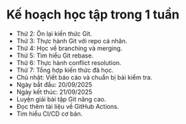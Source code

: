 # Kế hoạch học tập trong 1 tuần

- Thứ 2: Ôn lại kiến thức Git.
- Thứ 3: Thực hành Git với repo cá nhân.
- Thứ 4: Học về branching và merging.
- Thứ 5: Tìm hiểu Git rebase.
- Thứ 6: Thực hành conflict resolution.
- Thứ 7: Tổng hợp kiến thức đã học.
- Chủ nhật: Viết báo cáo và chuẩn bị bài kiểm tra.
- Ngày bắt đầu: 20/09/2025
- Ngày kết thúc: 21/09/2025
- Luyện giải bài tập Git nâng cao.
- Đọc thêm tài liệu về GitHub Actions.
- Tìm hiểu CI/CD cơ bản.
